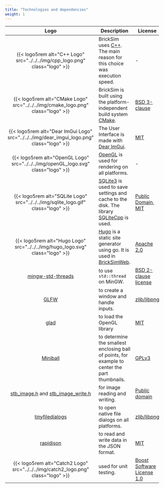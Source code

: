 ```yaml
---
title: "Technologies and dependencies"
weight: 1
---
```


| Logo | Description | License |
|:---: | ----------- | ------- |
| {{< logo5rem alt="C++ Logo" src="../../../img/cpp_logo.png" class="logo" >}} | BrickSim uses [C++](https://www.cplusplus.com/). The main reason for this choice was execution speed.  | - |
| {{< logo5rem alt="CMake Logo" src="../../../img/cmake_logo.png" class="logo" >}} | BrickSim is built using the platform-independent build system [CMake](https://cmake.org/).  | [BSD 3-clause](https://cmake.org/licensing/)
| {{< logo5rem alt="Dear ImGui Logo" src="../../../img/dear_imgui_logo.png" class="logo" >}} | The User Interface is made with [Dear ImGui](https://github.com/ocornut/imgui).  | [MIT](https://github.com/ocornut/imgui/blob/master/LICENSE.txt) |
| {{< logo5rem alt="OpenGL Logo" src="../../../img/openGL_logo.svg" class="logo" >}} | [OpenGL](https://www.opengl.org/) is used for rendering on all platforms.  | - |
| {{< logo5rem alt="SQLite Logo" src="../../../img/sqlite_logo.gif" class="logo" >}} | [SQLite3](https://www.sqlite.org/index.html) is used to save settings and cache to the disk. The library [SQLiteCpp](https://github.com/SRombauts/SQLiteCpp.git) is used. | [Public Domain](https://www.sqlite.org/copyright.html), [MIT](https://github.com/SRombauts/SQLiteCpp/blob/master/LICENSE.txt) |
| {{< logo5rem alt="Hugo Logo" src="../../../img/hugo_logo.svg" class="logo" >}} | [Hugo](https://gohugo.io/) is a static site generator using go. It is used in [BrickSimWeb](https://github.com/bb1950328/BrickSimWeb). | [Apache 2.0](https://gohugo.io/about/license/) |
| [mingw-std-threads](https://github.com/meganz/mingw-std-threads) | to use `std::thread` on MinGW. | [BSD 2-clause license](https://github.com/meganz/mingw-std-threads/blob/master/LICENSE) |
| [GLFW](https://github.com/glfw/glfw.git) |  to create a window and handle inputs. | [zlib/libpng](https://www.glfw.org/license) |
| [glad](https://glad.dav1d.de/)  | to load the OpenGL library | [MIT](https://github.com/Dav1dde/glad/blob/master/LICENSE) |
| [Miniball](https://people.inf.ethz.ch/gaertner/subdir/software/miniball.html) | to determine the smallest enclosing ball of points, for example to center the part thumbnails. | [GPLv3](https://people.inf.ethz.ch/gaertner/subdir/software/miniball.html) |
| [stb_image.h](https://github.com/nothings/stb/blob/master/stb_image.h)  and [stb_image_write.h](https://github.com/nothings/stb/blob/master/stb_image_write.h) | for image reading and writing. | [Public domain](https://github.com/nothings/stb#whats-the-license) |
| [tinyfiledialogs](https://sourceforge.net/projects/tinyfiledialogs/) | to open native file dialogs on all platforms. | [zlib/libpng](https://sourceforge.net/projects/tinyfiledialogs/) |
| [rapidjson](https://github.com/Tencent/rapidjson) | to read and write data in the JSON format. | [MIT](https://github.com/Tencent/rapidjson/blob/master/license.txt) |
| {{< logo5rem alt="Catch2 Logo" src="../../../img/catch2_logo.png" class="logo" >}} | used for unit testing. | [Boost Software License 1.0 ](https://github.com/catchorg/Catch2/blob/devel/LICENSE.txt) |